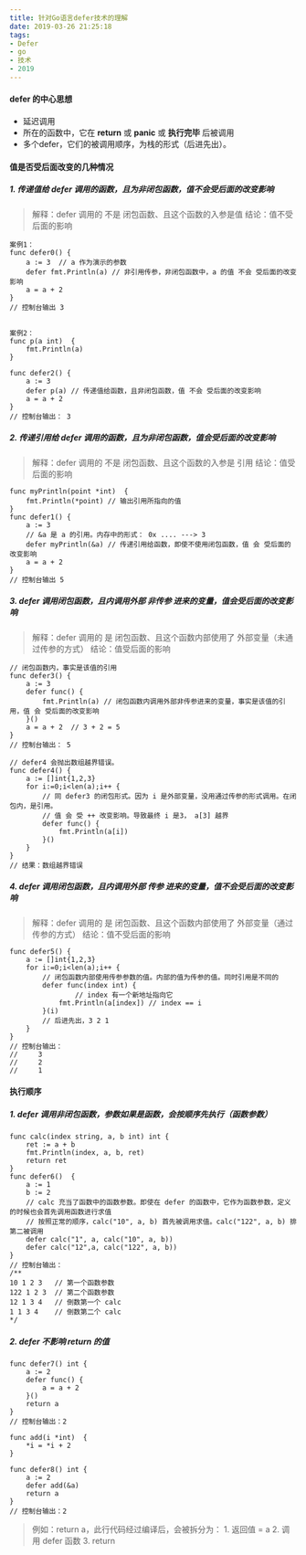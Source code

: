 ```yaml
---
title: 针对Go语言defer技术的理解
date: 2019-03-26 21:25:18
tags:
- Defer
- go
- 技术
- 2019
---
```


#### defer 的中心思想

* 延迟调用
* 所在的函数中，它在 **return** 或 **panic** 或 **执行完毕** 后被调用
* 多个defer，它们的被调用顺序，为栈的形式（后进先出）。

<!-- more -->

#### 值是否受后面改变的几种情况

##### 1. 传递值给 defer 调用的函数，且为非闭包函数，值不会受后面的改变影响

> 解释：defer 调用的 不是 闭包函数、且这个函数的入参是值
> 结论：值不受后面的影响

```
案例1：
func defer0() {
	a := 3  // a 作为演示的参数
	defer fmt.Println(a) // 非引用传参，非闭包函数中，a 的值 不会 受后面的改变影响
	a = a + 2
}
// 控制台输出 3


案例2：
func p(a int)  {
	fmt.Println(a)
}

func defer2() {
	a := 3
	defer p(a) // 传递值给函数，且非闭包函数，值 不会 受后面的改变影响
	a = a + 2
}
// 控制台输出： 3
```

##### 2. 传递引用给 defer 调用的函数，且为非闭包函数，值会受后面的改变影响

> 解释：defer 调用的 不是 闭包函数、且这个函数的入参是 引用
> 结论：值受后面的影响

```
func myPrintln(point *int)  {
	fmt.Println(*point) // 输出引用所指向的值
}
func defer1() {
	a := 3
	// &a 是 a 的引用。内存中的形式： 0x .... ---> 3
	defer myPrintln(&a) // 传递引用给函数，即使不使用闭包函数，值 会 受后面的改变影响
	a = a + 2
}
// 控制台输出 5
```


##### 3. defer 调用闭包函数，且内调用外部 非传参 进来的变量，值会受后面的改变影响

> 解释：defer 调用的 是 闭包函数、且这个函数内部使用了 外部变量（未通过传参的方式）
> 结论：值受后面的影响

```
// 闭包函数内，事实是该值的引用
func defer3() {
	a := 3
	defer func() {
		fmt.Println(a) // 闭包函数内调用外部非传参进来的变量，事实是该值的引用，值 会 受后面的改变影响
	}()
	a = a + 2  // 3 + 2 = 5
}
// 控制台输出： 5

// defer4 会抛出数组越界错误。
func defer4() {
	a := []int{1,2,3}
	for i:=0;i<len(a);i++ {
		// 同 defer3 的闭包形式。因为 i 是外部变量，没用通过传参的形式调用。在闭包内，是引用。
		// 值 会 受 ++ 改变影响。导致最终 i 是3， a[3] 越界
		defer func() {
			fmt.Println(a[i])
		}()
	}
}
// 结果：数组越界错误
```

##### 4. defer 调用闭包函数，且内调用外部 传参 进来的变量，值不会受后面的改变影响

> 解释：defer 调用的 是 闭包函数、且这个函数内部使用了 外部变量（通过传参的方式）
> 结论：值不受后面的影响

```
func defer5() {
	a := []int{1,2,3}
	for i:=0;i<len(a);i++ {
		// 闭包函数内部使用传参参数的值。内部的值为传参的值。同时引用是不同的
		defer func(index int) {
		        // index 有一个新地址指向它
			fmt.Println(a[index]) // index == i
		}(i)
		// 后进先出，3 2 1
	}
}
// 控制台输出： 
//     3
//     2
//     1
```

#### 执行顺序

##### 1. defer 调用非闭包函数，参数如果是函数，会按顺序先执行（函数参数）

```
func calc(index string, a, b int) int {
	ret := a + b
	fmt.Println(index, a, b, ret)
	return ret
}
func defer6()  {
	a := 1
	b := 2
	// calc 充当了函数中的函数参数。即使在 defer 的函数中，它作为函数参数，定义的时候也会首先调用函数进行求值
	// 按照正常的顺序，calc("10", a, b) 首先被调用求值。calc("122", a, b) 排第二被调用
	defer calc("1", a, calc("10", a, b))
	defer calc("12",a, calc("122", a, b))
}
// 控制台输出：
/**
10 1 2 3   // 第一个函数参数
122 1 2 3  // 第二个函数参数
12 1 3 4   // 倒数第一个 calc
1 1 3 4    // 倒数第二个 calc
*/
```

##### 2. defer 不影响 return 的值

```
func defer7() int {
	a := 2
	defer func() {
		a = a + 2
	}()
	return a
}
// 控制台输出：2

func add(i *int)  {
	*i = *i + 2
}

func defer8() int {
	a := 2
	defer add(&a)
	return a
}
// 控制台输出：2
```

> 例如：return a，此行代码经过编译后，会被拆分为：
    1. 返回值 = a
    2. 调用 defer 函数
    3. return
    